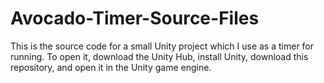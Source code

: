 # Avocado-Timer-Source-Files
This is the source code for a small Unity project which I use as a timer for running. To open it, download the Unity Hub, install Unity, download this repository, and open it in the Unity game engine. 
